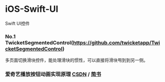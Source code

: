 # iOS-Swift-UI
Swift UI控件

### No.1 TwicketSegmentedControl(https://github.com/twicketapp/TwicketSegmentedControl)
多页面切换滑块控件，能处理滑块的惯性，可以直接将滑块甩到到另一侧。
### 爱奇艺播放按钮动画实现原理 [CSDN](http://blog.csdn.net/u013282507/article/details/77676294) / [简书](http://www.jianshu.com/p/3546964996ff)
